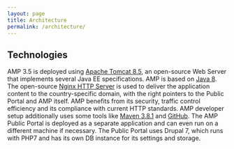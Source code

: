 ```yaml
---
layout: page
title: Architecture
permalink: /architecture/
---
```


## Technologies
AMP 3.5 is deployed using [Apache Tomcat 8.5](https://tomcat.apache.org/download-80.cgi#8.5.85), an open-source Web Server that implements several Java EE specifications. AMP is based on [Java 8](https://www.oracle.com/java/technologies/). The open-source [Nginx HTTP Server](https://www.nginx.com/) is used to deliver the application content to the country-specific domain, with the right pointers to the Public Portal and AMP itself. AMP benefits from its security, traffic control efficiency and its compliance with current HTTP standards. AMP developer setup additionally uses some tools like [Maven 3.8.1](https://maven.apache.org) and [GitHub](https://github.com/devgateway/amp). The AMP Public Portal is deployed as a separate application and can even run on a different machine if necessary. The Public Portal uses Drupal 7, which runs with PHP7 and has its own DB instance for its settings and storage. 